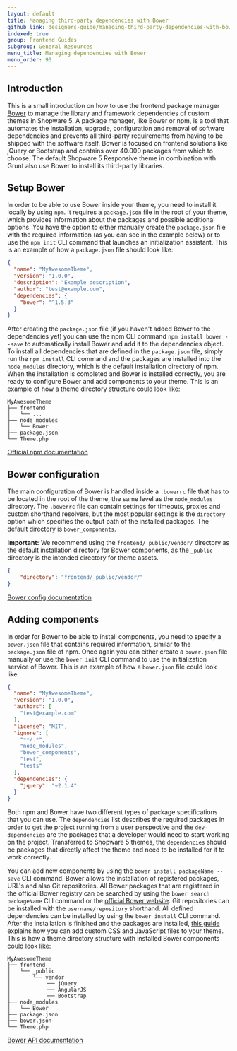 ```yaml
---
layout: default
title: Managing third-party dependencies with Bower
github_link: designers-guide/managing-third-party-dependencies-with-bower/index.md
indexed: true
group: Frontend Guides
subgroup: General Resources
menu_title: Managing dependencies with Bower
menu_order: 90
---
```


<div class="toc-list"></div>

## Introduction

This is a small introduction on how to use the frontend package manager [Bower](https://www.bower.io) to manage the library and framework dependencies of custom themes in Shopware 5. A package manager, like Bower or npm, is a tool that automates the installation, upgrade, configuration and removal of software dependencies and prevents all third-party requirements from having to be shipped with the software itself. Bower is focused on frontend solutions like jQuery or Bootstrap and contains over 40.000 packages from which to choose. The default Shopware 5 Responsive theme in combination with Grunt also use Bower to install its third-party libraries.

## Setup Bower

In order to be able to use Bower inside your theme, you need to install it locally by using `npm`. It requires a `package.json` file in the root of your theme, which provides information about the packages and possible additional options. You have the option to either manually create the `package.json` file with the required information (as you can see in the example below) or to use the `npm init` CLI command that launches an initialization assistant. This is an example of how a `package.json` file should look like:

```json
{
  "name": "MyAwesomeTheme",
  "version": "1.0.0",
  "description": "Example description",
  "author": "test@example.com",
  "dependencies": {
    "bower": "^1.5.3"
  }
}
```

After creating the `package.json` file (if you haven't added Bower to the dependencies yet) you can use the npm CLI command `npm install bower --save` to automatically install Bower and add it to the dependencies object. To install all dependencies that are defined in the `package.json` file, simply run the `npm install` CLI command and the packages are installed into the `node_modules` directory, which is the default installation directory of npm. When the installation is completed and Bower is installed correctly, you are ready to configure Bower and add components to your theme.
This is an example of how a theme directory structure could look like:

```
MyAwesomeTheme
├── frontend
│   └── ...
├── node_modules
│   └── Bower
├── package.json
└── Theme.php
```

[Official npm documentation](https://docs.npmjs.com/)

## Bower configuration

The main configuration of Bower is handled inside a `.bowerrc` file that has to be located in the root of the theme, the same level as the `node_modules` directory. The `.bowerrc` file can contain settings for timeouts, proxies and custom shorthand resolvers, but the most popular settings is the `directory` option which specifies the output path of the installed packages. The default directory is `bower_components`.

**Important:** We recommend using the `frontend/_public/vendor/` directory as the default installation directory for Bower components, as the `_public` directory is the intended directory for theme assets.

```json
{
    "directory": "frontend/_public/vendor/"
}
```

[Bower config documentation](http://bower.io/docs/config/)

## Adding components
In order for Bower to be able to install components, you need to specify a `bower.json` file that contains required information, similar to the `package.json` file of npm. Once again you can either create a `bower.json` file manually or use the `bower init` CLI command to use the initialization service of Bower. This is an example of how a `bower.json` file could look like:

```json
{
  "name": "MyAwesomeTheme",
  "version": "1.0.0",
  "authors": [
    "test@example.com"
  ],
  "license": "MIT",
  "ignore": [
    "**/.*",
    "node_modules",
    "bower_components",
    "test",
    "tests"
  ],
  "dependencies": {
    "jquery": "~2.1.4"
  }
}
```

Both npm and Bower have two different types of package specifications that you can use. The `dependencies` list describes the required packages in order to get the project running from a user perspective and the `dev-dependencies` are the packages that a developer would need to start working on the project. Transferred to Shopware 5 themes, the `dependencies` should be packages that directly affect the theme and need to be installed for it to work correctly.

You can add new components by using the `bower install packageName --save` CLI command. Bower allows the installation of registered packages, URL's and also Git repositories. All Bower packages that are registered in the official Bower registry can be searched by using the `bower search packageName` CLI command or the [official Bower website](http://bower.io/search/). Git repositories can be installed with the `username/repository` shorthand. All defined dependencies can be installed by using the `bower install` CLI command. After the installation is finished and the packages are installed, [this guide](/designers-guide/css-and-js-files-usage/) explains how you can add custom CSS and JavaScript files to your theme. This is how a theme directory structure with installed Bower components could look like:
```
MyAwesomeTheme
├── frontend
│   └── _public
│       └── vendor
│           └── jQuery
│           └── AngularJS
│           └── Bootstrap
├── node_modules
│   └── Bower
├── package.json
├── bower.json
└── Theme.php
```

[Bower API documentation](http://bower.io/docs/api/)
